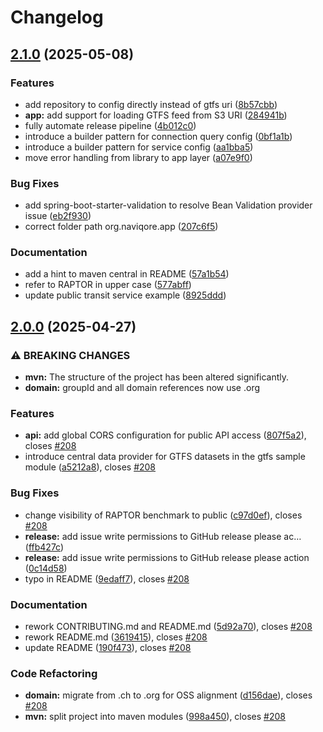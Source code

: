 # Changelog

## [2.1.0](https://github.com/naviqore/public-transit-service/compare/v2.0.0...v2.1.0) (2025-05-08)


### Features

* add repository to config directly instead of gtfs uri ([8b57cbb](https://github.com/naviqore/public-transit-service/commit/8b57cbbdd39cccb3045a1fa088916e3a22a22881))
* **app:** add support for loading GTFS feed from S3 URI ([284941b](https://github.com/naviqore/public-transit-service/commit/284941b7d26b3d632d6fd2c68bffefba15404139))
* fully automate release pipeline ([4b012c0](https://github.com/naviqore/public-transit-service/commit/4b012c042b84f7255a6db7c2fe61b587fe9f6037))
* introduce a builder pattern for connection query config ([0bf1a1b](https://github.com/naviqore/public-transit-service/commit/0bf1a1b9452a368c2777660575dd1da7a5c8f9e2))
* introduce a builder pattern for service config ([aa1bba5](https://github.com/naviqore/public-transit-service/commit/aa1bba5755994a9a558620b31f980701dd125774))
* move error handling from library to app layer ([a07e9f0](https://github.com/naviqore/public-transit-service/commit/a07e9f0bb3c068085efd0ac6fbb08686751ef843))


### Bug Fixes

* add spring-boot-starter-validation to resolve Bean Validation provider issue ([eb2f930](https://github.com/naviqore/public-transit-service/commit/eb2f930f63000129b498c60a22f70257c1853866))
* correct folder path org.naviqore.app ([207c6f5](https://github.com/naviqore/public-transit-service/commit/207c6f587f474d8f823a2755851d092a53fe9433))


### Documentation

* add a hint to maven central in README ([57a1b54](https://github.com/naviqore/public-transit-service/commit/57a1b543c0cbb9572cf3abb39b38754cb9c95fe4))
* refer to RAPTOR in upper case ([577abff](https://github.com/naviqore/public-transit-service/commit/577abff53bac8e9fa7ba4483177b01f1cc2c2ddf))
* update public transit service example ([8925ddd](https://github.com/naviqore/public-transit-service/commit/8925dddf630f078a777c6787dbd160d16597bdef))

## [2.0.0](https://github.com/naviqore/public-transit-service/compare/v1.2.0...v2.0.0) (2025-04-27)


### ⚠ BREAKING CHANGES

* **mvn:** The structure of the project has been altered significantly.
* **domain:** groupId and all domain references now use .org

### Features

* **api:** add global CORS configuration for public API access ([807f5a2](https://github.com/naviqore/public-transit-service/commit/807f5a2a14769b0091cb53c40ef831d56c7f583c)), closes [#208](https://github.com/naviqore/public-transit-service/issues/208)
* introduce central data provider for GTFS datasets in the gtfs sample module ([a5212a8](https://github.com/naviqore/public-transit-service/commit/a5212a8fd3098801545e844121e3bd5d56a7bb48)), closes [#208](https://github.com/naviqore/public-transit-service/issues/208)


### Bug Fixes

* change visibility of RAPTOR benchmark to public ([c97d0ef](https://github.com/naviqore/public-transit-service/commit/c97d0ef2312e56dea2dcf26b72b4d977b3631a0e)), closes [#208](https://github.com/naviqore/public-transit-service/issues/208)
* **release:** add issue write permissions to GitHub release please ac… ([ffb427c](https://github.com/naviqore/public-transit-service/commit/ffb427c0fd09f5d4bee2e9516bc3b09724dab28a))
* **release:** add issue write permissions to GitHub release please action ([0c14d58](https://github.com/naviqore/public-transit-service/commit/0c14d5841e0876e92477cfb4f0eaa938ea13f970))
* typo in README ([9edaff7](https://github.com/naviqore/public-transit-service/commit/9edaff753854ef33298ebd3ea0d1706b428602c0)), closes [#208](https://github.com/naviqore/public-transit-service/issues/208)


### Documentation

* rework CONTRIBUTING.md and README.md ([5d92a70](https://github.com/naviqore/public-transit-service/commit/5d92a70e17dc00c391bf1efc98b7b7738221e23d)), closes [#208](https://github.com/naviqore/public-transit-service/issues/208)
* rework README.md ([3619415](https://github.com/naviqore/public-transit-service/commit/36194151aadebeee98297738141ee29f809f2573)), closes [#208](https://github.com/naviqore/public-transit-service/issues/208)
* update README ([190f473](https://github.com/naviqore/public-transit-service/commit/190f4739f9110d62066b3bcb27b30235658c0f47)), closes [#208](https://github.com/naviqore/public-transit-service/issues/208)


### Code Refactoring

* **domain:** migrate from .ch to .org for OSS alignment ([d156dae](https://github.com/naviqore/public-transit-service/commit/d156daeaf84025de329b0ee13bf85a5b0a5d4409)), closes [#208](https://github.com/naviqore/public-transit-service/issues/208)
* **mvn:** split project into maven modules ([998a450](https://github.com/naviqore/public-transit-service/commit/998a45025cfa2442ddf88164337c89cd9f7c8b9d)), closes [#208](https://github.com/naviqore/public-transit-service/issues/208)
